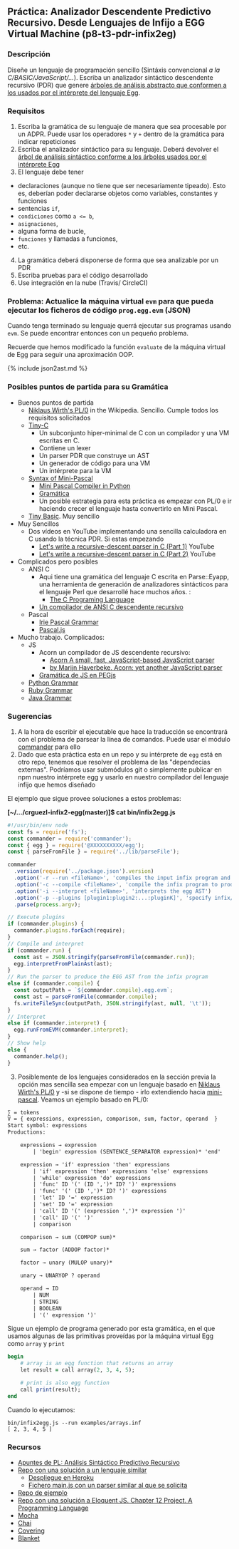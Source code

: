 ## Práctica: Analizador Descendente Predictivo Recursivo. Desde Lenguajes de Infijo a EGG Virtual Machine (p8-t3-pdr-infix2eg)

### Descripción

Diseñe un lenguaje de programación sencillo (Sintáxis convencional *a la C/BASIC/JavaScript/...*). 
Escriba un analizador sintáctico descendente recursivo (PDR) que genere [árboles de análisis abstracto que conformen a los usados por el intérprete del lenguaje Egg](https://github.com/ULL-ESIT-PL-1617/egg/blob/master/README.md).

### Requisitos

1. Escriba la gramática de su lenguaje de manera que sea procesable por un ADPR. Puede usar los operadores
`*` y `+` dentro de la gramática para indicar repeticiones
2. Escriba el analizador sintáctico para su lenguaje. Deberá devolver el [árbol de análisis sintáctico conforme a los árboles usados por el intérprete Egg](https://github.com/ULL-ESIT-PL-1617/egg/blob/master/README.md)
3. El lenguaje debe tener 
  - declaraciones (aunque no tiene que ser necesariamente tipeado). Esto es, deberían poder declararse objetos como variables, constantes y funciones
  - sentencias `if`, 
  - `condiciones` como `a <= b`, 
  - `asignaciones`, 
  - alguna forma de bucle, 
  - `funciones` y  llamadas a funciones, 
  - etc.
4. La gramática deberá disponerse de forma que sea analizable por un PDR
5. Escriba pruebas  para el código desarrollado
6. Use integración en la nube (Travis/ CircleCI)

### Problema: Actualice la máquina virtual `evm` para que pueda ejecutar los ficheros de código `prog.egg.evm` (JSON)

Cuando tenga terminado su lenguaje querrá ejecutar sus programas usando `evm`. 
Se puede encontrar entonces con un pequeño problema.

Recuerde que hemos modificado la función `evaluate` de la máquina virtual de Egg para seguir
una aproximación OOP.

{% include json2ast.md %}

### Posibles puntos de partida para su Gramática

* Buenos puntos de partida
  * [Niklaus Wirth's PL/0](https://en.wikipedia.org/wiki/Recursive_descent_parser) in the Wikipedia.  Sencillo. Cumple todos los requisitos solicitados
  * [Tiny-C](https://github.com/ULL-ESIT-PL-1718/tiny-c) 
      - Un subconjunto hiper-minimal de C con un compilador y una VM  escritas en C. 
      - Contiene un lexer
      - Un parser PDR que construye un AST
      - Un generador de código para una VM
      - Un intérprete para la VM
  * [Syntax of Mini-Pascal](https://www.cs.helsinki.fi/u/vihavain/k06/okk/items/minipascalsyntax.html)
      - [Mini Pascal Compiler in Python](https://github.com/ULL-ESIT-PL-1819/mini-pascal-compiler)
      - [Gramática](https://github.com/ULL-ESIT-PL-1819/mini-pascal-compiler/blob/master/grammar)
      - Un posible estrategia para esta práctica es empezar con PL/0 e ir haciendo crecer el lenguaje hasta convertirlo en Mini Pascal.
  * [Tiny Basic](https://en.wikipedia.org/wiki/Tiny_BASIC). Muy sencillo
* Muy Sencillos
  * Dos vídeos en YouTube implementando una sencilla calculadora en C usando la técnica PDR. Si estas empezando
    * [Let's write a recursive-descent parser in C (Part 1)](https://youtu.be/N55XNj8KjC4) YouTube
    * [Let's write a recursive-descent parser in C (Part 2)](https://youtu.be/NdW_ApiaivU) YouTube
* Complicados pero posibles
  * ANSI C
    * Aqui tiene una gramática del lenguaje C escrita en Parse::Eyapp, una herramienta de generación de analizadores sintácticos para el lenguaje Perl que desarrollé hace muchos años. :
      - [The C Programing Language](https://fastapi.metacpan.org/source/CASIANO/Parse-Eyapp-1.142/examples/languages/C/ansic.eyp)
    * [Un compilador de ANSI C descendente recursivo](https://sites.google.com/site/lccretargetablecompiler/)
  * Pascal
    * [Irie Pascal Grammar](http://www.irietools.com/iriepascal/progref534.html)
    * [Pascal.js](https://github.com/kanaka/pascal.js?files=1)
* Mucho trabajo. Complicados:
  * JS
    * Acorn un compilador de JS descendente recursivo:
      * [Acorn A small, fast, JavaScript-based JavaScript parser](https://github.com/acornjs/acorn)
      * [by Marijn Haverbeke. Acorn: yet another JavaScript parser](http://marijnhaverbeke.nl/blog/acorn.html)
    * [Gramática de JS en PEGjs](https://github.com/pegjs/pegjs/blob/master/examples/javascript.pegjs)
  * [Python Grammar](https://docs.python.org/3/reference/grammar.html)
  * [Ruby Grammar](https://www.cse.buffalo.edu/~regan/cse305/RubyBNF.pdf)
  * [Java Grammar](https://docs.oracle.com/javase/specs/jls/se7/html/jls-18.html)

### Sugerencias

1. A la hora de escribir el ejecutable que hace la traducción se encontrará con el problema de parsear la línea de comandos.
Puede usar el módulo [commander](https://www.npmjs.com/package/commander) para ello
2. Dado que esta práctica esta en un repo y su intérprete de `egg` está en otro repo, tenemos que resolver el problema de las "dependecias externas". Podríamos usar submódulos git o simplemente publicar en npm nuestro intérprete egg y usarlo en nuestro compilador del lenguaje infijo que hemos diseñado

  El ejemplo que sigue provee soluciones a estos problemas:

  **[~/.../crguezl-infix2-egg(master)]$ cat bin/infix2egg.js**

  ```js
  #!/usr/bin/env node
  const fs = require('fs');
  const commander = require('commander');
  const { egg } = require('@XXXXXXXXXX/egg');
  const { parseFromFile } = require('../lib/parseFile');

  commander
    .version(require('../package.json').version)
    .option('-r --run <fileName>', 'compiles the input infix program and runs it using the egg interpreter')
    .option('-c --compile <fileName>', 'compile the infix program to produce a JSON containing the input egg AST')
    .option('-i --interpret <fileName>', 'interprets the egg AST')
    .option('-p --plugins [plugin1:plugin2:...:pluginK]', 'specify infix/egg plugins', val => val.split(':'))
    .parse(process.argv);

  // Execute plugins
  if (commander.plugins) {
    commander.plugins.forEach(require);
  }
  // Compile and interpret
  if (commander.run) {
    const ast = JSON.stringify(parseFromFile(commander.run));
    egg.interpretFromPlainAst(ast);
  }
  // Run the parser to produce the EGG AST from the infix program
  else if (commander.compile) {
    const outputPath = `${commander.compile}.egg.evm`;
    const ast = parseFromFile(commander.compile);
    fs.writeFileSync(outputPath, JSON.stringify(ast, null, '\t'));
  }
  // Interpret
  else if (commander.interpret) {
    egg.runFromEVM(commander.interpret);
  }
  // Show help
  else {
    commander.help();
  }
  ```

3. Posiblemente de los lenguajes considerados en la sección previa la opción mas sencilla sea empezar con un lenguaje basado en 
[Niklaus Wirth's PL/0](https://en.wikipedia.org/wiki/Recursive_descent_parser) y -si se dispone de tiempo -
irlo extendiendo hacia [mini-pascal](https://github.com/ULL-ESIT-PL-1819/mini-pascal-compiler/blob/master/grammar).
Veamos un ejemplo basado en PL/0:

  ```yacc
  ∑ = tokens
  V = { expressions, expression, comparison, sum, factor, operand  }
  Start symbol: expressions
  Productions:

      expressions → expression
          | 'begin' expression (SENTENCE_SEPARATOR expression)* 'end'

      expression → 'if' expression 'then' expressions
          | 'if' expression 'then' expressions 'else' expressions
          | 'while' expression 'do' expressions
          | 'func' ID '(' (ID ',')* ID? ')' expressions
          | 'func' '(' (ID ',')* ID? ')' expressions
          | 'let' ID '=' expression
          | 'set' ID '=' expression
          | 'call' ID '(' (expression ',')* expression ')'
          | 'call' ID '(' ')'
          | comparison

      comparison → sum (COMPOP sum)*

      sum → factor (ADDOP factor)*

      factor → unary (MULOP unary)*

      unary → UNARYOP ? operand

      operand → ID
          | NUM
          | STRING
          | BOOLEAN
          | '(' expression ')'
  ```

  Sigue un ejemplo de programa generado por esta gramática, en el que usamos algunas de las primitivas proveídas por la máquina virtual Egg como `array` y `print`

  ```ruby
  begin
      # array is an egg function that returns an array
      let result = call array(2, 3, 4, 5);

      # print is also egg function
      call print(result);
  end
  ```

  Cuando lo ejecutamos:

  ```
  bin/infix2egg.js --run examples/arrays.inf
  [ 2, 3, 4, 5 ]
  ```




### Recursos

* [Apuntes de PL: Análisis Sintáctico Predictivo Recursivo](http://crguezl.github.io/pl-html/node22.html)
* [Repo con una solución a un lenguaje similar](https://github.com/crguezl/prdcalc)
  -  [Despliegue en Heroku](https://pl1718-prdcalc.herokuapp.com/)
  - [Fichero main.js con un parser similar al que se solicita](https://github.com/crguezl/prdcalc/blob/master/views/main.js)
* [Repo de ejemplo](https://github.com/ULL-ESIT-PL-1617/solution-evalua-pdr)
* [Repo con una solución a Eloquent JS. Chapter 12 Project. A Programming Language](https://github.com/ULL-ESIT-PL-1617/egg)
* [Mocha](https://casianorodriguezleon.gitbooks.io/ull-esit-1617/content/apuntes/pruebas/mocha.html)
* [Chai](https://casianorodriguezleon.gitbooks.io/ull-esit-1617/content/apuntes/pruebas/chai.html)
* [Covering](https://casianorodriguezleon.gitbooks.io/ull-esit-1617/content/apuntes/pruebas/covering.html)
* [Blanket](https://casianorodriguezleon.gitbooks.io/ull-esit-1617/content/apuntes/pruebas/blanket.html)



